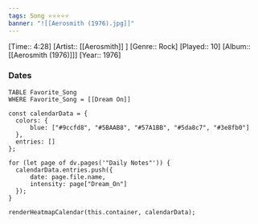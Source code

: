 ```yaml
---
tags: Song ⭐⭐⭐⭐⭐ 
banner: "![[Aerosmith (1976).jpg]]"
---
```

[Time:: 4:28]
[Artist:: [[Aerosmith]] ]
[Genre:: Rock]
[Played:: 10]
[Album:: [[Aerosmith (1976)]]]
[Year:: 1976]
### Dates
````dataview
TABLE Favorite_Song
WHERE Favorite_Song = [[Dream On]]
````

  ```dataviewjs
const calendarData = { 
	colors: { 
		blue: ["#9ccfd8", "#5BAAB8", "#57A1BB", "#5da8c7", "#3e8fb0"] 
	}, 
	entries: [] 
}; 

for (let page of dv.pages('"Daily Notes"')) { 
	calendarData.entries.push({ 
		date: page.file.name, 
		intensity: page["Dream_On"]
	}); 
} 

renderHeatmapCalendar(this.container, calendarData);
```
